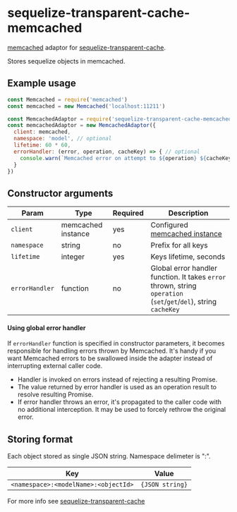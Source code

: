 # sequelize-transparent-cache-memcached

[memcached](https://www.npmjs.com/package/memcached) adaptor for [sequelize-transparent-cache](https://www.npmjs.com/package/sequelize-transparent-cache).

Stores sequelize objects in memcached.

## Example usage

```javascript
const Memcached = require('memcached')
const memcached = new Memcached('localhost:11211')

const MemcachedAdaptor = require('sequelize-transparent-cache-memcached')
const memcachedAdaptor = new MemcachedAdaptor({
  client: memcached,
  namespace: 'model', // optional
  lifetime: 60 * 60,
  errorHandler: (error, operation, cacheKey) => { // optional
    console.warn(`Memcached error on attempt to ${operation} ${cacheKey}`, error)
  } 
})
```

## Constructor arguments

| Param          | Type               | Required | Description                                                                     |
|----------------|--------------------|----------|---------------------------------------------------------------------------------|
| `client`       | memcached instance | yes      | Configured [memcached instance](https://www.npmjs.com/package/memcached#setting-up-the-client) |
| `namespace`    | string             | no       | Prefix for all keys                                                             |
| `lifetime`     | integer            | yes      | Keys lifetime, seconds                                                          |
| `errorHandler` | function           | no       |  Global error handler function. It takes `error` thrown, string `operation` (`set`/`get`/`del`), string `cacheKey` |

#### Using global error handler
If `errorHandler` function is specified in constructor parameters, it becomes responsible for handling errors thrown 
by Memcached. It's handy if you want Memcached errors to be swallowed inside the adapter instead of interrupting 
external caller code.
* Handler is invoked on errors instead of rejecting a resulting Promise. 
* The value returned by error handler is used as an operation result to resolve resulting Promise. 
* If error handler throws an error, it's propagated to the caller code with no additional interception. It may be used 
to forcely rethrow the original error.

## Storing format
Each object stored as single JSON string.
Namespace delimeter is ":".

| Key                                  | Value           |
|--------------------------------------|-----------------|
| `<namespace>:<modelName>:<objectId>` | `{JSON string}` |

For more info see [sequelize-transparent-cache](https://www.npmjs.com/package/sequelize-transparent-cache)
